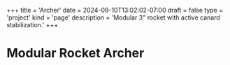 +++
title = 'Archer'
date = 2024-09-10T13:02:02-07:00
draft = false
type = 'project'
kind = 'page'
description = 'Modular 3" rocket with active canard stabilization.'
+++

# Modular Rocket Archer

